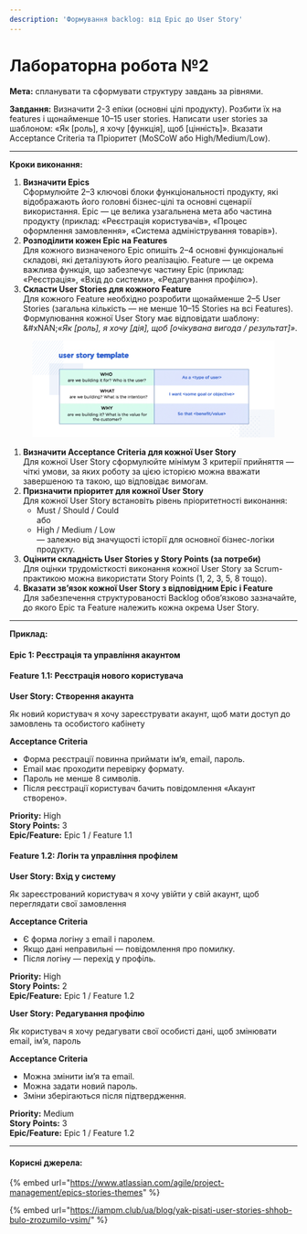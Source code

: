 ```yaml
---
description: 'Формування backlog: від Epic до User Story'
---
```


# Лабораторна робота №2

**Мета:** спланувати та сформувати структуру завдань за рівнями.


**Завдання:**
&#x20;Визначити 2-3 епіки (основні цілі продукту).
&#x20;Розбити їх на features і щонайменше 10–15 user stories.&#x20;
&#x20;Написати user stories за шаблоном: «Як \[роль], я хочу \[функція], щоб \[цінність]». Вказати Acceptance Criteria та Пріоритет (MoSCoW або High/Medium/Low).

***

**Кроки виконання:**

1. **Визначити Epics**\
   Сформулюйте 2–3 ключові блоки функціональності продукту, які відображають його головні бізнес-цілі та основні сценарії використання. Epic — це велика узагальнена мета або частина продукту (приклад: «Реєстрація користувачів», «Процес оформлення замовлення», «Система адміністрування товарів»).
2. **Розподілити кожен Epic на Features**\
   Для кожного визначеного Epic опишіть 2–4 основні функціональні складові, які деталізують його реалізацію. Feature — це окрема важлива функція, що забезпечує частину Epic (приклад: «Реєстрація», «Вхід до системи», «Редагування профілю»).
3. **Скласти User Stories для кожного Feature**\
   Для кожного Feature необхідно розробити щонайменше 2–5 User Stories (загальна кількість — не менше 10–15 Stories на всі Features). Формулювання кожної User Story має відповідати шаблону:\
   &#xNAN;_«Як \[роль], я хочу \[дія], щоб \[очікувана вигода / результат]»_.

<figure><img src=".gitbook/assets/image (4).png" alt=""><figcaption></figcaption></figure>

1. **Визначити Acceptance Criteria для кожної User Story**\
   Для кожної User Story сформулюйте мінімум 3 критерії прийняття — чіткі умови, за яких роботу за цією історією можна вважати завершеною та такою, що відповідає вимогам.
2. **Призначити пріоритет для кожної User Story**\
   Для кожної User Story встановіть рівень пріоритетності виконання:
   * Must / Should / Could\
     або
   * High / Medium / Low\
     — залежно від значущості історії для основної бізнес-логіки продукту.
3. **Оцінити складність User Stories у Story Points (за потреби)**\
   Для оцінки трудомісткості виконання кожної User Story за Scrum-практикою можна використати Story Points (1, 2, 3, 5, 8 тощо).
4. **Вказати зв’язок кожної User Story з відповідним Epic і Feature**\
   Для забезпечення структурованості Backlog обов’язково зазначайте, до якого Epic та Feature належить кожна окрема User Story.

***

**Приклад:**

#### Epic 1: Реєстрація та управління акаунтом

#### Feature 1.1: Реєстрація нового користувача

**User Story: Створення акаунта**

Як новий користувач я хочу зареєструвати акаунт, щоб мати доступ до замовлень та особистого кабінету

**Acceptance Criteria**

* Форма реєстрації повинна приймати імʼя, email, пароль.
* Email має проходити перевірку формату.
* Пароль не менше 8 символів.
* Після реєстрації користувач бачить повідомлення «Акаунт створено».

**Priority:** High\
**Story Points:** 3\
**Epic/Feature:** Epic 1 / Feature 1.1

#### Feature 1.2: Логін та управління профілем

**User Story: Вхід у систему**

Як зареєстрований користувач я хочу увійти у свій акаунт, щоб переглядати свої замовлення

**Acceptance Criteria**

* Є форма логіну з email і паролем.
* Якщо дані неправильні — повідомлення про помилку.
* Після логіну — перехід у профіль.

**Priority:** High\
**Story Points:** 2\
**Epic/Feature:** Epic 1 / Feature 1.2

**User Story: Редагування профілю**

Як користувач я хочу редагувати свої особисті дані, щоб змінювати email, імʼя, пароль

**Acceptance Criteria**

* Можна змінити імʼя та email.
* Можна задати новий пароль.
* Зміни зберігаються після підтвердження.

**Priority:** Medium\
**Story Points:** 3\
**Epic/Feature:** Epic 1 / Feature 1.2

***

#### Корисні джерела:

{% embed url="https://www.atlassian.com/agile/project-management/epics-stories-themes" %}

{% embed url="https://iampm.club/ua/blog/yak-pisati-user-stories-shhob-bulo-zrozumilo-vsim/" %}
